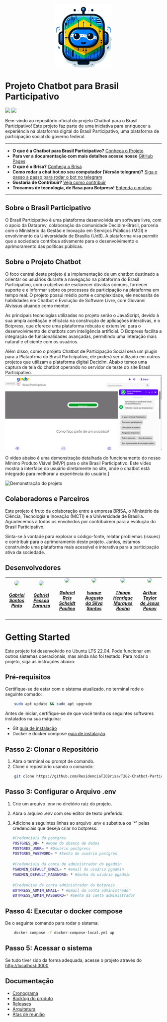 
<p align="center">
  <img src="https://github.com/ResidenciaTICBrisa/T2G2-Chatbot-Participacao-Social/blob/main/site/images/rasinha_logo.jpeg" width="190" />
</p>

# Projeto Chatbot para Brasil Participativo

<!-- badges -->
<a href="https://www.gnu.org/licenses/agpl-3.0.html"><img src="https://img.shields.io/badge/licence-AGPL3-green.svg"/></a>
<a href="https://botpress.com/docs/cloud/"><img src="https://img.shields.io/badge/Botpress-v12-blue.svg"/></a>

Bem-vindo ao repositório oficial do projeto Chatbot para o Brasil Participativo! Este projeto faz parte de uma iniciativa para enriquecer a experiência na plataforma digital do Brasil Participativo, uma plataforma de participação social do governo federal.

---
<!-- Links uteis: -->
* **O que é a Chatbot para Brasil Participativo?** [Conheça o Projeto](#sobre-o-projeto-chatbot)
* **Para ver a documentação com mais detalhes acesse nosso** [GitHub Pages](https://residenciaticbrisa.github.io/T2G2-Chatbot-Participacao-Social/)
* **O que é o Brisa?** [Conheça o Brisa](https://brisa.lappis.rocks/)
* **Como rodar a chat bot no seu computador (Versão telegram)?** [Siga o passo a passo para rodar o bot no telegram](#getting-started)
* **Gostaria de Contribuir?** [Veja como contribuir](https://residenciaticbrisa.github.io/T2G2-Chatbot-Participacao-Social/Pol%C3%ADticas/CONTRIBUTING/)
* **Trocamos de tecnologia, de Rasa para Botpress!** [Entenda o motivo](https://residenciaticbrisa.github.io/T2G2-Chatbot-Participacao-Social/tecnologias/)

---

## Sobre o Brasil Participativo

O Brasil Participativo é uma plataforma desenvolvida em software livre, com o apoio da Dataprev, colaboração da comunidade Decidim-Brasil, parceria com o Ministério da Gestão e Inovação em Serviços Públicos (MGI) e envolvimento da Universidade de Brasília (UnB). A plataforma visa permitir que a sociedade contribua ativamente para o desenvolvimento e aprimoramento das políticas públicas.

## Sobre o Projeto Chatbot

O foco central deste projeto é a implementação de um chatbot destinado a orientar os usuários durante a navegação na plataforma do Brasil Participativo, com o objetivo de esclarecer dúvidas comuns, fornecer suporte e e informar sobre os processos de participação na plataforma em tempo real. O projeto possui médio porte e complexidade, ele necessita de habilidades em Chatbot e Evolução de Software Livre, com Giovanni Alvissus atuando como mentor.

As principais tecnologias utilizadas no projeto serão o JavaScript, devido à sua ampla aceitação e eficácia na construção de aplicações interativas, e o Botpress, que oferece uma plataforma robusta e extensível para o desenvolvimento de chatbots com inteligência artificial. O Botpress facilita a integração de funcionalidades avançadas, permitindo uma interação mais natural e eficiente com os usuários.

Além disso, como o projeto Chatbot de Participação Social será um plugin para a Plataofrma do Brasil Participativo, ele poderá ser utilizado em outros projetos que utilizam a plataforma digital Decidim.
Abaixo temos uma captura de tela do chatbot operando no servidor de teste do site Brasil Participativo. 
![imagem_telegram](docs/images/bot_no_BP.png)


O vídeo abaixo é uma demonstração detalhada do funcionamento do nosso Mínimo Produto Viável (MVP) para o site Brasil Participativo. Este vídeo mostra a interface do usuário diretamente no site, onde o chatbot está integrado para melhorar a experiência do usuário.]

![Demonstração do projeto](docs/images/Chat-Bot-Brasil-Participativo-funcionando-com-botões.gif)


## Colaboradores e Parceiros

Este projeto é fruto da colaboração entre a empresa BRISA, o Ministério da Ciência, Tecnologia e Inovação (MCTI) e a Universidade de Brasília. Agradecemos a todos os envolvidos por contribuírem para a evolução do Brasil Participativo.

Sinta-se à vontade para explorar o código-fonte, relatar problemas (issues) e contribuir para o aprimoramento deste projeto. Juntos, estamos construindo uma plataforma mais acessível e interativa para a participação ativa da sociedade.



## Desenvolvedores

<center>
<table style="margin-left: auto; margin-right: auto;">
    <tr>
        <td align="center">
            <a href="https://github.com/GabrielSPinto">
                <img style="border-radius: 50%;" src="https://avatars.githubusercontent.com/u/144184007?v=4" width="150px;"/>
                <h5 class="text-center">Gabriel Santos Pinto</h5>
            </a>
        </td>
        <td align="center">
            <a href="https://github.com/GZaranza">
                <img style="border-radius: 50%;" src="https://avatars.githubusercontent.com/u/116514986?v=4" width="150px;"/>
                <h5 class="text-center">Gabriel Pessoa Zaranza</h5>
            </a>
        </td>
        <td align="center">
            <a href="https://github.com/Gxaite">
                <img style="border-radius: 50%;" src="https://avatars.githubusercontent.com/u/111130521?v=4" width="150px;"/>
                <h5 class="text-center">Gabriel Reis Scheidt Paulino</h5>
            </a>
        </td>
        </td>
        <td align="center">
            <a href="https://github.com/seraphritt">
                <img style="border-radius: 50%;" src="https://avatars.githubusercontent.com/u/84244850?v=4" width="150px;"/>
                <h5 class="text-center">Isaque Augusto da Silva Santos</h5>
            </a>
        </td>
        <td align="center">
            <a href="https://github.com/ThiagoMarquesAeroespacial">
                <img style="border-radius: 50%;" src="https://avatars.githubusercontent.com/u/125684199?v=4" width="150px;"/>
                <h5 class="text-center">Thiago Henrique Marques Rocha</h5>
            </a>
        </td>
        <td align="center">
            <a href="https://github.com/Eruel6">
                <img style="border-radius: 50%;" src="https://avatars.githubusercontent.com/u/71983159?v=4" width="150px;"/>
                <h5 class="text-center">Arthur Taylor de Jesus Popov</h5>
            </a>
        </td>
</table>
</center>

# Getting Started

Este projeto foi desenvolvido no Ubuntu LTS 22.04. Pode funcionar em outros sistemas operacionais, mas ainda não foi testado. Para rodar o projeto, siga as instruções abaixo:

## Pré-requisitos
Certifique-se de estar com o sistema atualizado, no terminal rode o seguinte comado:
```bash
    sudo apt update && sudo apt upgrade
```
Antes de iniciar, certifique-se de que você tenha os seguintes softwares instalados na sua máquina:

- Git [guia de instalação](https://git-scm.com/download/linux)
- Docker e docker compose [guia de instalação](https://docs.docker.com/engine/install/ubuntu/#install-using-the-repository)

## Passo 2: Clonar o Repositório

1. Abra o terminal ou prompt de comando.
2. Clone o repositório usando o comando:

```bash
    git clone https://github.com/ResidenciaTICBrisa/T2G2-Chatbot-Participacao-Social
```

## Passo 3: Configurar o Arquivo .env
1. Crie um arquivo .env no diretório raiz do projeto.
2. Abra o arquivo .env com seu editor de texto preferido.
3. Adicione a seguintes linhas ao arquivo .env e substitua os '*' pelas credenciais que deseja criar no botpress:

    ```bash
    #Credenciais do postgres
    POSTGRES_DB= * #Nome do dbanco de dados
    POSTGRES_USER= * #Usuário postgress
    POSTGRES_PASSWORD= * #Senha do usuário postgres

    #Credenciais da conta de administrador do pgadmin
    PGADMIN_DEFAULT_EMAIL= * #email do usuário pgadmin
    PGADMIN_DEFAULT_PASSWORD= * #Senha do usuário pgadmin

    #Credencias da conta administrador do botpress
    BOTPRESS_ADMIN_EMAIL= * #Email da conta administrador
    BOTPRESS_ADMIN_PASSWORD=* #Senha da conta administrador
    ```
## Passo 4: Executar o docker compose
De o seguinte comando para rodar o sistema:
```bash
    docker compose -f docker-compose-local.yml up
```

## Passo 5: Acessar o sistema
Se tudo tiver sido da forma adequada, acesse o projeto através do 
[http://localhost:3000](http://localhost:3000)

## Documentação
- [Cronograma](https://residenciaticbrisa.github.io/T2G2-Chatbot-Participacao-Social/cronogramas/Cronograma%20Detalhado/)
- [Backlog do produto](https://residenciaticbrisa.github.io/T2G2-Chatbot-Participacao-Social/backlog/)
- [Releases](https://residenciaticbrisa.github.io/T2G2-Chatbot-Participacao-Social/releases/release1/)
- [Arquitetura](https://residenciaticbrisa.github.io/T2G2-Chatbot-Participacao-Social/arquitetura/)
- [Atas de reunião](https://residenciaticbrisa.github.io/T2G2-Chatbot-Participacao-Social/atas_de_reuni%C3%B5es/Reuni%C3%A3o%2001/)
